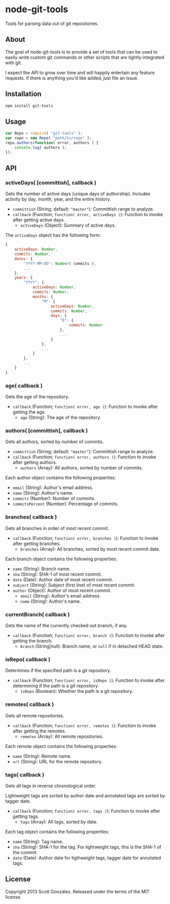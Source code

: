 # node-git-tools

Tools for parsing data out of git repositories.

## About

The goal of node-git-tools is to provide a set of tools that can be used to
easily write custom git commands or other scripts that are tightly integrated
with git.

I expect the API to grow over time and will happily entertain any feature
requests. If there is anything you'd like added, just file an issue.

## Installation

```sh
npm install git-tools
```

## Usage

```js
var Repo = require( "git-tools" );
var repo = new Repo( "path/to/repo" );
repo.authors(function( error, authors ) {
	console.log( authors );
});
```



## API

### activeDays( [committish], callback )

Gets the number of active days (unique days of authorship). Includes activity
by day, month, year, and the entire history.

* `committish` (String; default: `"master"`): Committish range to analyze.
* `callback` (Function; `function( error, activeDays )`): Function to invoke after getting active days.
  * `activeDays` (Object): Summary of active days.

The `activeDays` object has the following form:

```js
{
	activeDays: Number,
	commits: Number,
	dates: {
		"YYYY-MM-DD": Number( commits ),
		...
	},
	years: {
		"YYYY": {
			activeDays: Number,
			commits: Number,
			months: {
				"M": {
					activeDays: Number,
					commits: Number,
					days: {
						"D": {
							commits: Number
						},
						...
					}
				},
				...
			}
		},
		...
	}
}
```



### age( callback )

Gets the age of the repository.

* `callback` (Function; `function( error, age )`): Function to invoke after getting the age.
  * `age` (String): The age of the repository.



### authors( [committish], callback )

Gets all authors, sorted by number of commits.

* `committish` (String; default: `"master"`): Committish range to analyze.
* `callback` (Function; `function( error, authors )`): Function to invoke after getting authors.
  * `authors` (Array): All authors, sorted by number of commits.

Each author object contains the following properties:

* `email` (String): Author's email address.
* `name` (String): Author's name.
* `commits` (Number): Number of commits.
* `commitsPercent` (Number): Percentage of commits.



### branches( callback )

Gets all branches in order of most recent commit.

* `callback` (Function; `function( error, branches )`): Function to invoke after getting branches.
  * `branches` (Array): All branches, sorted by most recent commit date.

Each branch object contains the following properties:

* `name` (String): Branch name.
* `sha` (String): SHA-1 of most recent commit.
* `date` (Date): Author date of most recent commit.
* `subject` (String): Subject (first line) of most recent commit.
* `author` (Object): Author of most recent commit.
  * `email` (String): Author's email address.
  * `name` (String): Author's name.



### currentBranch( callback )

Gets the name of the currently checked out branch, if any.

* `callback` (Function; `function( error, branch )`): Function to invoke after getting the branch.
  * `branch` (String|null): Branch name, or `null` if in detached HEAD state.



### isRepo( callback )

Determines if the specified path is a git repository.

* `callback` (Function; `function( error, isRepo )`): Function to invoke after determining if the path is a git repository.
  * `isRepo` (Boolean): Whether the path is a git repository.



### remotes( callback )

Gets all remote repositories.

* `callback` (Function; `function( error, remotes )`): Function to invoke after getting the remotes.
  * `remotes` (Array): All remote repositories.

Each remote object contains the following properties:

* `name` (String): Remote name.
* `url` (String): URL for the remote repository.



### tags( callback )

Gets all tags in reverse chronological order.

Lightweight tags are sorted by author date and annotated tags are sorted by tagger date.

* `callback` (Function; `function( error, tags )`): Function to invoke after getting tags.
  * `tags` (Array): All tags, sorted by date.

Each tag object contains the following properties:

* `name` (String): Tag name.
* `sha` (String): SHA-1 for the tag. For lightweight tags, this is the SHA-1 of the commit.
* `date` (Date): Author date for ligthweight tags, tagger date for annotated tags.



## License

Copyright 2013 Scott González. Released under the terms of the MIT license.
